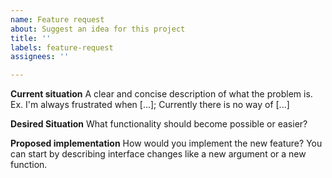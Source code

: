 ```yaml
---
name: Feature request
about: Suggest an idea for this project
title: ''
labels: feature-request
assignees: ''

---
```


**Current situation**
A clear and concise description of what the problem is. Ex. I'm always frustrated when [...]; Currently there is no way of [...]

**Desired Situation**
What functionality should become possible or easier?

**Proposed implementation**
How would you implement the new feature? You can start by describing interface changes like a new argument or a new function.
